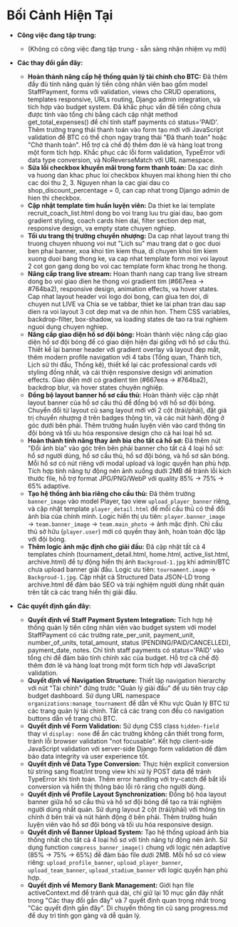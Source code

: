 # Bối Cảnh Hiện Tại

- **Công việc đang tập trung:**
  - (Không có công việc đang tập trung - sẵn sàng nhận nhiệm vụ mới)

- **Các thay đổi gần đây:**
  - **Hoàn thành nâng cấp hệ thống quản lý tài chính cho BTC:** Đã thêm đầy đủ tính năng quản lý tiền công nhân viên bao gồm model StaffPayment, forms với validation, views cho CRUD operations, templates responsive, URLs routing, Django admin integration, và tích hợp vào budget system. Đã khắc phục vấn đề tiền công chưa được tính vào tổng chi bằng cách cập nhật method get_total_expenses() để chỉ tính staff payments có status='PAID'. Thêm trường trạng thái thanh toán vào form tạo mới với JavaScript validation để BTC có thể chọn ngay trạng thái "Đã thanh toán" hoặc "Chờ thanh toán". Hỗ trợ cả chế độ thêm đơn lẻ và hàng loạt trong một form tích hợp. Khắc phục các lỗi form validation, TypeError với data type conversion, và NoReverseMatch với URL namespace.
  - **Sửa lỗi checkbox khuyến mãi trong form thanh toán:** Da xac dinh va huong dan khac phuc loi checkbox khuyen mai khong hien thi cho cac doi thu 2, 3. Nguyen nhan la cac giai dau co shop_discount_percentage = 0, can cap nhat trong Django admin de hien thi checkbox.
  - **Cập nhật template tìm huấn luyện viên:** Da thiet ke lai template recruit_coach_list.html dong bo voi trang luu tru giai dau, bao gom gradient styling, coach cards hien dai, filter section dep mat, responsive design, va empty state chuyen nghiep.
  - **Tối ưu trang thị trường chuyển nhượng:** Da cap nhat layout trang thi truong chuyen nhuong voi nut "Lich su" mau trang dat o goc duoi ben phai banner, xoa khoi tim kiem thua, di chuyen khoi tim kiem xuong duoi bang thong ke, va cap nhat template form moi voi layout 2 cot gon gang dong bo voi cac template form khac trong he thong.
  - **Nâng cấp trang live stream:** Hoan thanh nang cap trang live stream dong bo voi giao dien he thong voi gradient tim (#667eea → #764ba2), responsive design, animation effects, va hover states. Cap nhat layout header voi logo doi bong, can giua ten doi, di chuyen nut LIVE va Chia se ve tabbar, thiet ke lai phan tran dau sap dien ra voi layout 3 cot dep mat va de nhin hon. Them CSS variables, backdrop-filter, box-shadow, va loading states de tao ra trai nghiem nguoi dung chuyen nghiep.
  - **Nâng cấp giao diện hồ sơ đội bóng:** Hoàn thành việc nâng cấp giao diện hồ sơ đội bóng để có giao diện hiện đại giống với hồ sơ cầu thủ. Thiết kế lại banner header với gradient overlay và layout đẹp mắt, thêm modern profile navigation với 4 tabs (Tổng quan, Thành tích, Lịch sử thi đấu, Thống kê), thiết kế lại các professional cards với styling đồng nhất, và cải thiện responsive design với animation effects. Giao diện mới có gradient tím (#667eea → #764ba2), backdrop blur, và hover states chuyên nghiệp.
  - **Đồng bộ layout banner hồ sơ cầu thủ:** Hoàn thành việc cập nhật layout banner của hồ sơ cầu thủ để đồng bộ với hồ sơ đội bóng. Chuyển đổi từ layout cũ sang layout mới với 2 cột (trái/phải), đặt giá trị chuyển nhượng ở trên badges thông tin, và các nút hành động ở góc dưới bên phải. Thêm trường huấn luyện viên vào card thông tin đội bóng và tối ưu hóa responsive design cho cả hai loại hồ sơ.
  - **Hoàn thành tính năng thay ảnh bìa cho tất cả hồ sơ:** Đã thêm nút "Đổi ảnh bìa" vào góc trên bên phải banner cho tất cả 4 loại hồ sơ: hồ sơ người dùng, hồ sơ cầu thủ, hồ sơ đội bóng, và hồ sơ sân bóng. Mỗi hồ sơ có nút riêng với modal upload và logic quyền hạn phù hợp. Tích hợp tính năng tự động nén ảnh xuống dưới 2MB để tránh lỗi kích thước file, hỗ trợ format JPG/PNG/WebP với quality 85% → 75% → 65% adaptive.
  - **Tạo hệ thống ảnh bìa riêng cho cầu thủ:** Đã thêm trường `banner_image` vào model Player, tạo view `upload_player_banner` riêng, và cập nhật template `player_detail.html` để mỗi cầu thủ có thể đổi ảnh bìa của chính mình. Logic hiển thị ưu tiên: `player.banner_image` → `team.banner_image` → `team.main_photo` → ảnh mặc định. Chỉ cầu thủ sở hữu (`player.user`) mới có quyền thay ảnh, hoàn toàn độc lập với đội bóng.
  - **Thêm logic ảnh mặc định cho giải đấu:** Đã cập nhật tất cả 4 templates chính (tournament_detail.html, home.html, active_list.html, archive.html) để tự động hiển thị ảnh `Backgroud-1.jpg` khi admin/BTC chưa upload banner giải đấu. Logic ưu tiên: `tournament.image` → `Backgroud-1.jpg`. Cập nhật cả Structured Data JSON-LD trong archive.html để đảm bảo SEO và trải nghiệm người dùng nhất quán trên tất cả các trang hiển thị giải đấu.

- **Các quyết định gần đây:**
  - **Quyết định về Staff Payment System Integration:** Tích hợp hệ thống quản lý tiền công nhân viên vào budget system với model StaffPayment có các trường rate_per_unit, payment_unit, number_of_units, total_amount, status (PENDING/PAID/CANCELLED), payment_date, notes. Chỉ tính staff payments có status='PAID' vào tổng chi để đảm bảo tính chính xác của budget. Hỗ trợ cả chế độ thêm đơn lẻ và hàng loạt trong một form tích hợp với JavaScript validation.
  - **Quyết định về Navigation Structure:** Thiết lập navigation hierarchy với nút "Tài chính" đứng trước "Quản lý giải đấu" để ưu tiên truy cập budget dashboard. Sử dụng URL namespace `organizations:manage_tournament` để dẫn về Khu vực Quản lý BTC từ các trang quản lý tài chính. Tất cả các trang con đều có navigation buttons dẫn về trang chủ BTC.
  - **Quyết định về Form Validation:** Sử dụng CSS class `hidden-field` thay vì `display: none` để ẩn các trường không cần thiết trong form, tránh lỗi browser validation "not focusable". Kết hợp client-side JavaScript validation với server-side Django form validation để đảm bảo data integrity và user experience tốt.
  - **Quyết định về Data Type Conversion:** Thực hiện explicit conversion từ string sang float/int trong view khi xử lý POST data để tránh TypeError khi tính toán. Thêm error handling với try-catch để bắt lỗi conversion và hiển thị thông báo lỗi rõ ràng cho người dùng.
  - **Quyết định về Profile Layout Synchronization:** Đồng bộ hóa layout banner giữa hồ sơ cầu thủ và hồ sơ đội bóng để tạo ra trải nghiệm người dùng nhất quán. Sử dụng layout 2 cột (trái/phải) với thông tin chính ở bên trái và nút hành động ở bên phải. Thêm trường huấn luyện viên vào hồ sơ đội bóng và tối ưu hóa responsive design.
  - **Quyết định về Banner Upload System:** Tạo hệ thống upload ảnh bìa thống nhất cho tất cả 4 loại hồ sơ với tính năng tự động nén ảnh. Sử dụng function `compress_banner_image()` chung với logic nén adaptive (85% → 75% → 65%) để đảm bảo file dưới 2MB. Mỗi hồ sơ có view riêng: `upload_profile_banner`, `upload_player_banner`, `upload_team_banner`, `upload_stadium_banner` với logic quyền hạn phù hợp.
  - **Quyết định về Memory Bank Management:** Giới hạn file activeContext.md để tránh quá dài, chỉ giữ lại 10 mục gần đây nhất trong "Các thay đổi gần đây" và 7 quyết định quan trọng nhất trong "Các quyết định gần đây". Di chuyển thông tin cũ sang progress.md để duy trì tính gọn gàng và dễ quản lý.